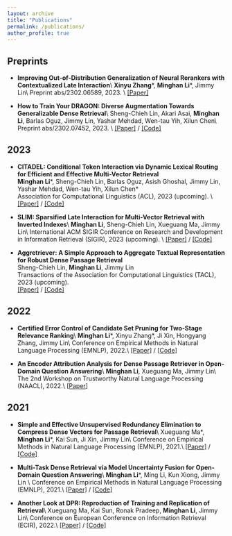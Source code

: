 ```yaml
---
layout: archive
title: "Publications"
permalink: /publications/
author_profile: true
---
```


## Preprints
- **Improving Out-of-Distribution Generalization of Neural Rerankers with Contextualized Late Interaction**\\
**Xinyu Zhang**\*, **Minghan Li**\*, Jimmy Lin\\
Preprint abs/2302.06589, 2023.        \\
[\[Paper\]](https://arxiv.org/abs/2302.06589)


- **How to Train Your DRAGON: Diverse Augmentation Towards Generalizable Dense Retrieval**\\
Sheng-Chieh Lin, Akari Asai, **Minghan Li**, Barlas Oguz, Jimmy Lin, Yashar Mehdad, Wen-tau Yih, Xilun Chen\\
Preprint abs/2302.07452, 2023.        \\
[\[Paper\]](https://arxiv.org/abs/2302.07452) / [\[Code\]](https://github.com/facebookresearch/dpr-scale)


## 2023
- **CITADEL: Conditional Token Interaction via Dynamic Lexical Routing for Efficient and Effective Multi-Vector Retrieval**  
**Minghan Li**\*, Sheng-Chieh Lin, Barlas Oguz, Asish Ghoshal, Jimmy Lin, Yashar Mehdad, Wen-tau Yih, Xilun Chen\*         
Association for Computational Linguistics (ACL), 2023 (upcoming).   \\
[\[Paper\]](https://arxiv.org/abs/2211.10411) / [\[Code\]](https://github.com/facebookresearch/dpr-scale/tree/citadel)

- **SLIM: Sparsified Late Interaction for Multi-Vector Retrieval with Inverted Indexes**\\
**Minghan Li**, Sheng-Chieh Lin, Xueguang Ma, Jimmy Lin\\
International ACM SIGIR Conference on Research and Development in Information Retrieval (SIGIR), 2023 (upcoming). \\
[\[Paper\]](https://arxiv.org/abs/2302.06587) / [\[Code\]](https://github.com/castorini/pyserini/blob/master/docs/experiments-slim.md)

- **Aggretriever: A Simple Approach to Aggregate Textual Representation for Robust Dense Passage Retrieval**  
Sheng-Chieh Lin, **Minghan Li**, Jimmy Lin           
Transactions of the Association for Computational Linguistics (TACL), 2023 (upcoming).   
[\[Paper\]](https://arxiv.org/abs/2208.00511) / [\[Code\]](https://github.com/castorini/dhr)     

## 2022
- **Certified Error Control of Candidate Set Pruning for Two-Stage Relevance Ranking**\\
**Minghan Li**\*, Xinyu Zhang\*, Ji Xin, Hongyang Zhang, Jimmy Lin\\
Conference on Empirical Methods in Natural Language Processing (EMNLP), 2022.\\
[\[Paper\]](https://aclanthology.org/2022.emnlp-main.23/) / [\[Code\]](https://github.com/alexlimh/CEC-Ranking)     

- **An Encoder Attribution Analysis for Dense Passage Retriever in Open-Domain Question Answering**\\
**Minghan Li**, Xueguang Ma, Jimmy Lin\\
The 2nd Workshop on Trustworthy Natural Language Processing (NAACL), 2022.\\
[\[Paper\]](https://aclanthology.org/2022.trustnlp-1.1) 


## 2021       
- **Simple and Effective Unsupervised Redundancy Elimination to Compress Dense Vectors for Passage Retrieval**\\
Xueguang Ma\*, **Minghan Li**\*, Kai Sun, Ji Xin, Jimmy Lin\\
Conference on Empirical Methods in Natural Language Processing (EMNLP), 2021.\\
[\[Paper\]](https://aclanthology.org/2021.emnlp-main.227/) / [\[Code\]](https://github.com/castorini/pyserini/blob/master/docs/experiments-dpr-compression.md)

- **Multi-Task Dense Retrieval via Model Uncertainty Fusion for Open-Domain Question Answering**\\
**Minghan Li**\*, Ming Li, Kun Xiong, Jimmy Lin \\
Conference on Empirical Methods in Natural Language Processing (EMNLP), 2021.\\
[\[Paper\]](	
https://aclanthology.org/2021.findings-emnlp.26/) / [\[Code\]](https://github.com/alexlimh/DPR_MUF)

- **Another Look at DPR: Reproduction of Training and Replication of Retrieval**\\
Xueguang Ma, Kai Sun, Ronak Pradeep, **Minghan Li**, Jimmy Lin\\
Conference on European Conference on Information Retrieval (ECIR), 2022.\\
[\[Paper\]](	
https://dl.acm.org/doi/abs/10.1007/978-3-030-99736-6_41) / [\[Code\]](https://github.com/castorini/pyserini/blob/master/docs/experiments-dpr.md)
